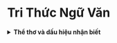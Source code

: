# Tri Thức Ngữ Văn

<details>
<summary><strong>Thể thơ và dấu hiệu nhận biết</strong></summary>

**Tự do**: Số chữ giữa mỗi câu khác nhau.  
**Lục bát**: Các câu 6 và 8 chữ xen kẽ nhau toàn văn bản.  
**Thơ 4,5,6,7,8 chữ**: Hoàn cảnh sáng tác thời cổ thì nói phiên âm (ngũ,tứ,bát,…ngôn).  
Còn viết thời hiện đại, ngôn từ mới thì nói bình thường (5,6,7,…chữ).  
**Song thất lục bát**: 2 câu đầu 7 chữ, các câu còn lại 6 và 8 chữ xen kẽ nhau.  
**Thất ngôn tứ tuyệt**: cả bài có 4 câu, mỗi câu 7 chữ.  
</details>